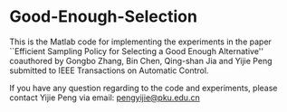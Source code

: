 # Good-Enough-Selection

This is the Matlab code for implementing the experiments in the paper ``Efficient Sampling Policy for Selecting a Good Enough Alternative'' coauthored by Gongbo Zhang, Bin Chen, Qing-shan Jia and Yijie Peng submitted to IEEE Transactions on Automatic Control.

If you have any question regarding to the code and experiments, please contact Yijie Peng via email: pengyijie@pku.edu.cn
